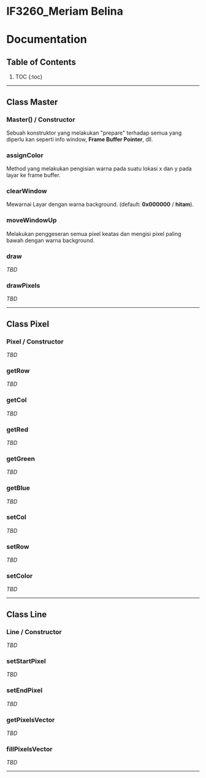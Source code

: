 # IF3260_Meriam Belina

# Documentation

## Table of Contents

1. TOC
{:toc}

----------------------

## Class Master

### Master() / Constructor

Sebuah konstruktor yang melakukan "prepare" terhadap semua yang diperlu kan seperti info window, **Frame Buffer Pointer**, dll.

### assignColor

Method yang melakukan pengisian warna pada suatu lokasi x dan y pada layar ke frame buffer.

### clearWindow

Mewarnai Layar dengan warna background. (default: **0x000000** / **hitam**).

### moveWindowUp

Melakukan penggeseran semua pixel keatas dan mengisi pixel paling bawah dengan warna background.

### draw

*TBD*

### drawPixels

*TBD*

-----------

## Class Pixel

### Pixel / Constructor

*TBD*

### getRow

*TBD*

### getCol

*TBD*

### getRed

*TBD*

### getGreen

*TBD*

### getBlue

*TBD*

### setCol

*TBD*

### setRow

*TBD*

### setColor

*TBD*

--------------

## Class Line

### Line / Constructor

*TBD*

### setStartPixel

*TBD*

### setEndPixel

*TBD*

### getPixelsVector

*TBD*

### fillPixelsVector

*TBD*

-------------------
